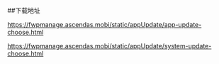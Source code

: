 ##下载地址

https://fwpmanage.ascendas.mobi/static/appUpdate/app-update-choose.html

https://fwpmanage.ascendas.mobi/static/appUpdate/system-update-choose.html
